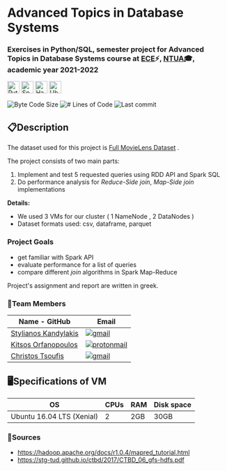 # Advanced Topics in Database Systems

### Exercises in Python/SQL, semester project for Advanced Topics in Database Systems course at [ECE](https://www.ece.ntua.gr/en)⚡, [NTUA](https://www.ntua.gr/en)🎓, academic year 2021-2022

<img alt="Python" src = "https://img.shields.io/badge/Python-1136AA?style=for-the-badge&logo=python&logoColor=white" height="28"> <img alt="Spark SQL" src = "https://img.shields.io/badge/Spark SQL-important?style=for-the-badge&logo=apachespark&logoColor=white" height="28"> <img alt="Hadoop" src = "https://img.shields.io/badge/Hadoop-blue?style=for-the-badge&logo=apachehadoop&logoColor=black" height="28"> <img alt="Ubuntu Server" src = "https://img.shields.io/badge/Ubuntu Server-E95420?style=for-the-badge&logo=ubuntu&logoColor=white" height="28">

<img alt="Byte Code Size" src="https://img.shields.io/github/languages/code-size/ChristosTsoufis/NTUA-ECE-9th-Semester/NTUA-Advanced-Topics-in-Database-Systems?color=red" /> <img alt="# Lines of Code" src="https://img.shields.io/tokei/lines/github/ChristosTsoufis/NTUA-ECE-9th-Semester/NTUA-Advanced-Topics-in-Database-Systems?color=red" /> <img alt="Last commit" src="https://img.shields.io/github/last-commit/ChristosTsoufis/NTUA-ECE-9th-Semester/NTUA-Advanced-Topics-in-Database-Systems?color=important" />

## 📋**Description**

The dataset used for this project is [Full MovieLens Dataset](http://www.cslab.ntua.gr/courses/atds/movie_data.tar.gz) .


The project consists of two main parts:
1) Implement and test 5 requested queries using RDD API and Spark SQL 
2) Do performance analysis for *Reduce-Side join*, *Map-Side join* implementations


**Details:**
- We used 3 VMs for our cluster ( 1 NameNode , 2 DataNodes )
- Dataset formats used: csv, dataframe, parquet


### Project Goals
- get familiar with Spark API
- evaluate performance for a list of queries
- compare different *join* algorithms in Spark Map-Reduce

Project's assignment and report are written in greek.

### 👔Team Members

| Name - GitHub                                     | Email                   |
|----------------------------------------------------------------|-------------------------|
| [Stylianos Kandylakis](https://github.com/stylkand/) |  <a href = "mailto:stelkcand@gmail.com" target="_blank"><img alt="gmail" src = "https://img.shields.io/badge/Gmail-D14836?style=for-the-badge&logo=gmail&logoColor=white">   |
| [Kitsos Orfanopoulos](https://github.com/kitsorfan)               | <a href = "mailto:kitsorfan@protonmail.com" target="_blank"><img alt="protonmail" src = "https://img.shields.io/badge/ProtonMail-8B89CC?style=for-the-badge&logo=protonmail&logoColor=white" ></a>|
| [Christos Tsoufis](https://github.com/ChristosTsoufis)                 | <a href = "mailto:chris99ts@gmail.com" target="_blank"><img alt="gmail" src = "https://img.shields.io/badge/Gmail-D14836?style=for-the-badge&logo=gmail&logoColor=white">      |



## 🖥**Specifications of VM**

|OS | CPUs |RAM |Disk space|  
|----|-----|-------| ------|   
|Ubuntu 16.04 LTS (Xenial)| 2 | 2GB|30GB|
  
### **🔗Sources**
- https://hadoop.apache.org/docs/r1.0.4/mapred_tutorial.html
- https://stg-tud.github.io/ctbd/2017/CTBD_06_gfs-hdfs.pdf
